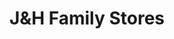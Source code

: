 ---
title: "J&H Family Stores"
url: /grandville/jandh-family-stores-8th-avenue/
shop: convenience
---